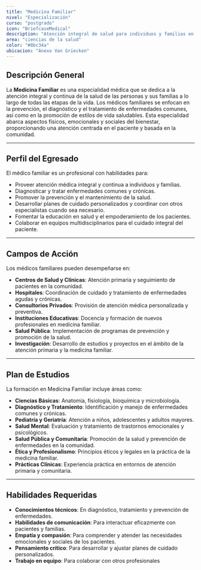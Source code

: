 ```yaml
---
title: "Medicina Familiar"
nivel: "Especialización"
curso: "postgrado"
icon: "BriefcaseMedical"
description: "Atención integral de salud para individuos y familias en todos los ciclos vitales."
area: "ciencias de la salud"
color: "#8bc34a"
ubicacion: "Anexo Van Griecken"
---
```


## Descripción General
La **Medicina Familiar** es una especialidad médica que se dedica a la atención integral y continua de la salud de las personas y sus familias a lo largo de todas las etapas de la vida. Los médicos familiares se enfocan en la prevención, el diagnóstico y el tratamiento de enfermedades comunes, así como en la promoción de estilos de vida saludables. Esta especialidad abarca aspectos físicos, emocionales y sociales del bienestar, proporcionando una atención centrada en el paciente y basada en la comunidad.

---

## Perfil del Egresado
El médico familiar es un profesional con habilidades para:
- Proveer atención médica integral y continua a individuos y familias.
- Diagnosticar y tratar enfermedades comunes y crónicas.
- Promover la prevención y el mantenimiento de la salud.
- Desarrollar planes de cuidado personalizados y coordinar con otros especialistas cuando sea necesario.
- Fomentar la educación en salud y el empoderamiento de los pacientes.
- Colaborar en equipos multidisciplinarios para el cuidado integral del paciente.

---

## Campos de Acción
Los médicos familiares pueden desempeñarse en:
- **Centros de Salud y Clínicas**: Atención primaria y seguimiento de pacientes en la comunidad.
- **Hospitales**: Coordinación de cuidado y tratamiento de enfermedades agudas y crónicas.
- **Consultorios Privados**: Provisión de atención médica personalizada y preventiva.
- **Instituciones Educativas**: Docencia y formación de nuevos profesionales en medicina familiar.
- **Salud Pública**: Implementación de programas de prevención y promoción de la salud.
- **Investigación**: Desarrollo de estudios y proyectos en el ámbito de la atención primaria y la medicina familiar.

---

## Plan de Estudios
La formación en Medicina Familiar incluye áreas como:
- **Ciencias Básicas**: Anatomía, fisiología, bioquímica y microbiología.
- **Diagnóstico y Tratamiento**: Identificación y manejo de enfermedades comunes y crónicas.
- **Pediatría y Geriatría**: Atención a niños, adolescentes y adultos mayores.
- **Salud Mental**: Evaluación y tratamiento de trastornos emocionales y psicológicos.
- **Salud Pública y Comunitaria**: Promoción de la salud y prevención de enfermedades en la comunidad.
- **Ética y Profesionalismo**: Principios éticos y legales en la práctica de la medicina familiar.
- **Prácticas Clínicas**: Experiencia práctica en entornos de atención primaria y comunitaria.

---

## Habilidades Requeridas
- **Conocimientos técnicos**: En diagnóstico, tratamiento y prevención de enfermedades.
- **Habilidades de comunicación**: Para interactuar eficazmente con pacientes y familias.
- **Empatía y compasión**: Para comprender y atender las necesidades emocionales y sociales de los pacientes.
- **Pensamiento crítico**: Para desarrollar y ajustar planes de cuidado personalizados.
- **Trabajo en equipo**: Para colaborar con otros profesionales